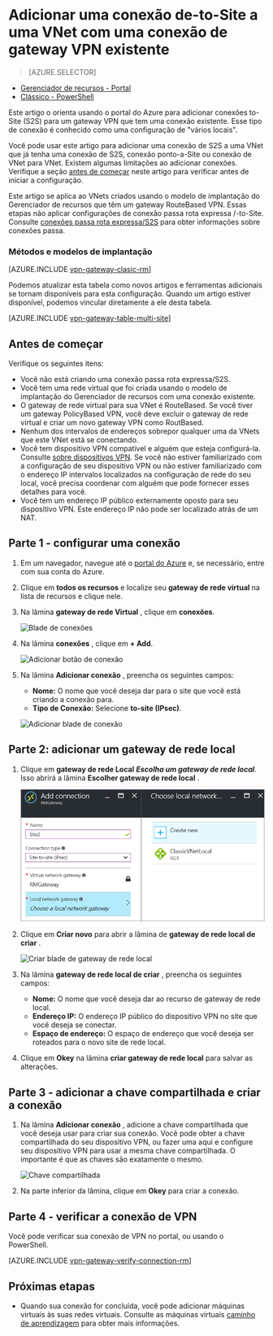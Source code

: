 <properties
   pageTitle="Como adicionar várias conexões de gateway to-Site VPN a uma rede virtual para o modelo de implantação do Gerenciador de recursos usando o portal de Azure | Microsoft Azure"
   description="Adicionar conexões de S2S de vários locais para um gateway VPN que tem uma conexão existente"
   services="vpn-gateway"
   documentationCenter="na"
   authors="cherylmc"
   manager="carmonm"
   editor=""
   tags="azure-resource-manager"/>

<tags
   ms.service="vpn-gateway"
   ms.devlang="na"
   ms.topic="article"
   ms.tgt_pltfrm="na"
   ms.workload="infrastructure-services"
   ms.date="10/10/2016"
   ms.author="cherylmc"/>



# <a name="add-a-site-to-site-connection-to-a-vnet-with-an-existing-vpn-gateway-connection"></a>Adicionar uma conexão de-to-Site a uma VNet com uma conexão de gateway VPN existente

> [AZURE.SELECTOR]
- [Gerenciador de recursos - Portal](vpn-gateway-howto-multi-site-to-site-resource-manager-portal.md)
- [Clássico - PowerShell](vpn-gateway-multi-site.md)

Este artigo o orienta usando o portal do Azure para adicionar conexões to-Site (S2S) para um gateway VPN que tem uma conexão existente. Esse tipo de conexão é conhecido como uma configuração de "vários locais". 

Você pode usar este artigo para adicionar uma conexão de S2S a uma VNet que já tenha uma conexão de S2S, conexão ponto-a-Site ou conexão de VNet para VNet. Existem algumas limitações ao adicionar conexões. Verifique a seção [antes de começar](#before) neste artigo para verificar antes de iniciar a configuração. 

Este artigo se aplica ao VNets criados usando o modelo de implantação do Gerenciador de recursos que têm um gateway RouteBased VPN. Essas etapas não aplicar configurações de conexão passa rota expressa /-to-Site. Consulte [conexões passa rota expressa/S2S](../expressroute/expressroute-howto-coexist-resource-manager.md) para obter informações sobre conexões passa.

### <a name="deployment-models-and-methods"></a>Métodos e modelos de implantação

[AZURE.INCLUDE [vpn-gateway-clasic-rm](../../includes/vpn-gateway-classic-rm-include.md)] 

Podemos atualizar esta tabela como novos artigos e ferramentas adicionais se tornam disponíveis para esta configuração. Quando um artigo estiver disponível, podemos vincular diretamente a ele desta tabela.

[AZURE.INCLUDE [vpn-gateway-table-multi-site](../../includes/vpn-gateway-table-multisite-include.md)] 


## <a name="before"></a>Antes de começar

Verifique os seguintes itens:

- Você não está criando uma conexão passa rota expressa/S2S.
- Você tem uma rede virtual que foi criada usando o modelo de implantação do Gerenciador de recursos com uma conexão existente.
- O gateway de rede virtual para sua VNet é RouteBased. Se você tiver um gateway PolicyBased VPN, você deve excluir o gateway de rede virtual e criar um novo gateway VPN como RoutBased.
- Nenhum dos intervalos de endereços sobrepor qualquer uma da VNets que este VNet está se conectando.
- Você tem dispositivo VPN compatível e alguém que esteja configurá-la. Consulte [sobre dispositivos VPN](vpn-gateway-about-vpn-devices.md). Se você não estiver familiarizado com a configuração de seu dispositivo VPN ou não estiver familiarizado com o endereço IP intervalos localizados na configuração de rede do seu local, você precisa coordenar com alguém que pode fornecer esses detalhes para você.
- Você tem um endereço IP público externamente oposto para seu dispositivo VPN. Este endereço IP não pode ser localizado atrás de um NAT.


## <a name="part1"></a>Parte 1 - configurar uma conexão

1. Em um navegador, navegue até o [portal do Azure](http://portal.azure.com) e, se necessário, entre com sua conta do Azure.
2. Clique em **todos os recursos** e localize seu **gateway de rede virtual** na lista de recursos e clique nele.
3. Na lâmina **gateway de rede Virtual** , clique em **conexões**.

    ![Blade de conexões](./media/vpn-gateway-howto-multi-site-to-site-resource-manager-portal/connectionsblade.png "Connections blade")<br>

4. Na lâmina **conexões** , clique em **+ Add**.

    ![Adicionar botão de conexão](./media/vpn-gateway-howto-multi-site-to-site-resource-manager-portal/addbutton.png "Add connection button")<br>

5. Na lâmina **Adicionar conexão** , preencha os seguintes campos:
    - **Nome:** O nome que você deseja dar para o site que você está criando a conexão para.
    - **Tipo de Conexão:** Selecione **to-site (IPsec)**.

    ![Adicionar blade de conexão](./media/vpn-gateway-howto-multi-site-to-site-resource-manager-portal/addconnectionblade.png "Add connection blade")<br>

## <a name="part2"></a>Parte 2: adicionar um gateway de rede local

1. Clique em **gateway de rede Local** ***Escolha um gateway de rede local***. Isso abrirá a lâmina **Escolher gateway de rede local** .

    ![Escolha o gateway de rede local](./media/vpn-gateway-howto-multi-site-to-site-resource-manager-portal/chooselng.png "Choose local network gateway")<br>
2. Clique em **Criar novo** para abrir a lâmina de **gateway de rede local de criar** .

    ![Criar blade de gateway de rede local](./media/vpn-gateway-howto-multi-site-to-site-resource-manager-portal/createlngblade.png "Create local network gateway")<br>

3. Na lâmina **gateway de rede local de criar** , preencha os seguintes campos:
    - **Nome:** O nome que você deseja dar ao recurso de gateway de rede local.
    - **Endereço IP:** O endereço IP público do dispositivo VPN no site que você deseja se conectar.
    - **Espaço de endereço:** O espaço de endereço que você deseja ser roteados para o novo site de rede local.
4. Clique em **Okey** na lâmina **criar gateway de rede local** para salvar as alterações.

## <a name="part3"></a>Parte 3 - adicionar a chave compartilhada e criar a conexão

1. Na lâmina **Adicionar conexão** , adicione a chave compartilhada que você deseja usar para criar sua conexão. Você pode obter a chave compartilhada do seu dispositivo VPN, ou fazer uma aqui e configure seu dispositivo VPN para usar a mesma chave compartilhada. O importante é que as chaves são exatamente o mesmo.

    ![Chave compartilhada](./media/vpn-gateway-howto-multi-site-to-site-resource-manager-portal/sharedkey.png "Shared key")<br>
2. Na parte inferior da lâmina, clique em **Okey** para criar a conexão.

## <a name="part4"></a>Parte 4 - verificar a conexão de VPN

Você pode verificar sua conexão de VPN no portal, ou usando o PowerShell.

[AZURE.INCLUDE [vpn-gateway-verify-connection-rm](../../includes/vpn-gateway-verify-connection-rm-include.md)]


## <a name="next-steps"></a>Próximas etapas

- Quando sua conexão for concluída, você pode adicionar máquinas virtuais às suas redes virtuais. Consulte as máquinas virtuais [caminho de aprendizagem](https://azure.microsoft.com/documentation/learning-paths/virtual-machines) para obter mais informações.
